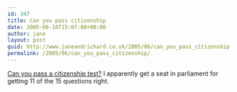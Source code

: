 ```yaml
---
id: 347
title: Can you pass citizenship
date: 2005-06-16T15:07:00+00:00
author: jane
layout: post
guid: http://www.janeandrichard.co.uk/2005/06/can_you_pass_citizenship
permalink: /2005/06/can_you_pass_citizenship/
---
```

[Can you pass a citizenship test?](http://news.bbc.co.uk/1/hi/magazine/4099770.stm) I apparently get a seat in parliament for getting 11 of the 15 questions right.